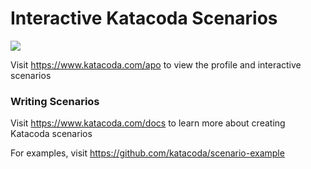 # Interactive Katacoda Scenarios

[![](http://shields.katacoda.com/katacoda/apo/count.svg)](https://www.katacoda.com/apo "Get your profile on Katacoda.com")

Visit https://www.katacoda.com/apo to view the profile and interactive scenarios

### Writing Scenarios
Visit https://www.katacoda.com/docs to learn more about creating Katacoda scenarios

For examples, visit https://github.com/katacoda/scenario-example
